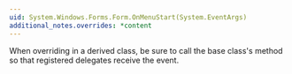 ```yaml
---
uid: System.Windows.Forms.Form.OnMenuStart(System.EventArgs)
additional_notes.overrides: *content
---
```


<p>When overriding <xref href="System.Windows.Forms.Form.OnMenuStart(System.EventArgs)"></xref> in a derived class, be sure to call the base class's <xref href="System.Windows.Forms.Form.OnMenuStart(System.EventArgs)"></xref> method so that registered delegates receive the event.</p>


